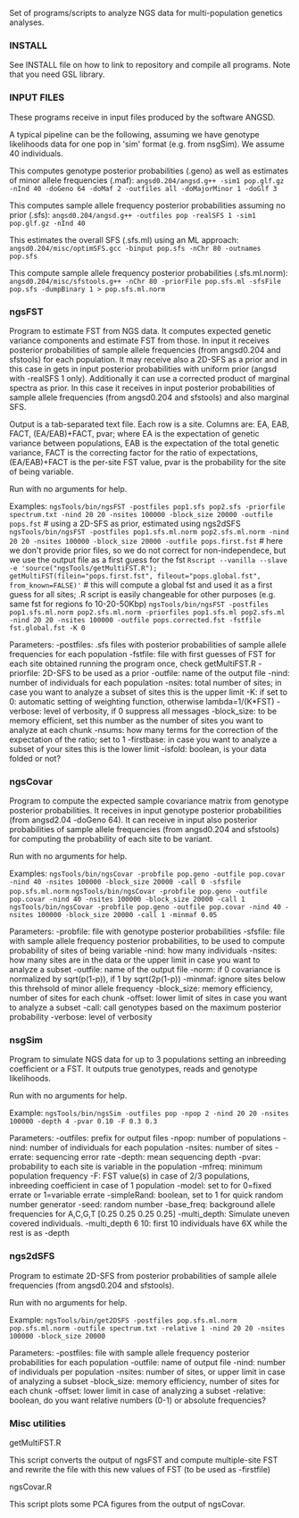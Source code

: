 Set of programs/scripts to analyze NGS data for multi-population genetics analyses.

### INSTALL

See INSTALL file on how to link to repository and compile all programs. Note that you need GSL library.

### INPUT FILES

These programs receive in input files produced by the software ANGSD.

A typical pipeline can be the following, assuming we have genotype likelihoods data for one pop in 'sim' format (e.g. from nsgSim). We assume 40 individuals.

This computes genotype posterior probabilities (.geno) as well as estimates of minor allele frequencies (.maf):
```angsd0.204/angsd.g++ -sim1 pop.glf.gz -nInd 40 -doGeno 64 -doMaf 2 -outfiles all -doMajorMinor 1 -doGlf 3```

This computes sample allele frequency posterior probabilities assuming no prior (.sfs):
```angsd0.204/angsd.g++ -outfiles pop -realSFS 1 -sim1 pop.glf.gz -nInd 40```

This estimates the overall SFS (.sfs.ml) using an ML approach:
```angsd0.204/misc/optimSFS.gcc -binput pop.sfs -nChr 80 -outnames pop.sfs```

This compute sample allele frequency posterior probabilities (.sfs.ml.norm):
```angsd0.204/misc/sfstools.g++ -nChr 80 -priorFile pop.sfs.ml -sfsFile pop.sfs -dumpBinary 1 > pop.sfs.ml.norm```


### ngsFST

Program to estimate FST from NGS data. It computes expected genetic variance components and estimate FST from those.
In input it receives posterior probabilities of sample allele frequencies (from angsd0.204 and sfstools) for each population. It may receive also a 2D-SFS as a prior and in this case in gets in input posterior probabilities with uniform prior (angsd with -realSFS 1 only). Additionally it can use a corrected product of marginal spectra as prior. In this case it receives in input posterior probabilities of sample allele frequencies (from angsd0.204 and sfstools) and also marginal SFS.

Output is a tab-separated text file. Each row is a site. Columns are: EA, EAB, FACT, (EA/EAB)+FACT, pvar; where EA is the expectation of genetic variance between populations, EAB is the expectation of the total genetic variance, FACT is the correcting factor for the ratio of expectations, (EA/EAB)+FACT is the per-site FST value, pvar is the probability for the site of being variable.

Run with no arguments for help.

Examples:
```ngsTools/bin/ngsFST -postfiles pop1.sfs pop2.sfs -priorfile spectrum.txt -nind 20 20 -nsites 100000 -block_size 20000 -outfile pops.fst``` # using a 2D-SFS as prior, estimated using ngs2dSFS
```ngsTools/bin/ngsFST -postfiles pop1.sfs.ml.norm pop2.sfs.ml.norm -nind 20 20 -nsites 100000 -block_size 20000 -outfile pops.first.fst``` # here we don't provide prior files, so we do not correct for non-independece, but we use the output file as a first guess for the fst
```Rscript --vanilla --slave -e 'source("ngsTools/getMultiFST.R"); getMultiFST(filein="pops.first.fst", fileout="pops.global.fst", from_known=FALSE)'``` # this will compute a global fst and used it as a first guess for all sites; .R script is easily changeable for other purposes (e.g. same fst for regions fo 10-20-50Kbp)
```ngsTools/bin/ngsFST -postfiles pop1.sfs.ml.norm pop2.sfs.ml.norm -priorfiles pop1.sfs.ml pop2.sfs.ml -nind 20 20 -nsites 100000 -outfile pops.corrected.fst -fstfile fst.global.fst -K 0```

Parameters:
-postfiles: .sfs files with posterior probabilities of sample allele frequencies for each population
-fstfile: file with first guesses of FST for each site obtained running the program once, check getMultiFST.R
-priorfile: 2D-SFS to be used as a prior
-outfile: name of the output file
-nind: number of individuals for each population
-nsites: total number of sites; in case you want to analyze a subset of sites this is the upper limit
-K: if set to 0: automatic setting of weighting function, otherwise lambda=1/(K*FST)
-verbose: level of verbosity, if 0 suppress all messages
-block_size: to be memory efficient, set this number as the number of sites you want to analyze at each chunk
-nsums: how many terms for the correction of the expectation of the ratio; set to 1
-firstbase: in case you want to analyze a subset of your sites this is the lower limit
-isfold: boolean, is your data folded or not?

### ngsCovar

Program to compute the expected sample covariance matrix from genotype posterior probabilities. It receives in input genotype posterior probabilities (from angsd2.04 -doGeno 64). It can receive in input also posterior probabilities of sample allele frequencies (from angsd0.204 and sfstools) for computing the probability of each site to be variant.

Run with no arguments for help.

Examples:
```ngsTools/bin/ngsCovar -probfile pop.geno -outfile pop.covar -nind 40 -nsites 100000 -block_size 20000 -call 0 -sfsfile pop.sfs.ml.norm```
```ngsTools/bin/ngsCovar -probfile pop.geno -outfile pop.covar -nind 40 -nsites 100000 -block_size 20000 -call 1```
```ngsTools/bin/ngsCovar -probfile pop.geno -outfile pop.covar -nind 40 -nsites 100000 -block_size 20000 -call 1 -minmaf 0.05```

Parameters:
-probfile: file with genotype posterior probabilities
-sfsfile: file with sample allele frequency posterior probabilities, to be used to compute probability of sites of being variable
-nind: how many individuals
-nsites: how many sites are in the data or the upper limit in case you want to analyze a subset
-outfile: name of the output file
-norm: if 0 covariance is normalized by sqrt(p(1-p)), if 1 by sqrt(2p(1-p))
-minmaf: ignore sites below this threhsold of minor allele frequency
-block_size: memory efficiency, number of sites for each chunk
-offset: lower limit of sites in case you want to analyze a subset
-call: call genotypes based on the maximum posterior probability
-verbose: level of verbosity

### nsgSim

Program to simulate NGS data for up to 3 populations setting an inbreeding coefficient or a FST. It outputs true genotypes, reads and genotype likelihoods.

Run with no arguments for help.

Example:
```ngsTools/bin/ngsSim -outfiles pop -npop 2 -nind 20 20 -nsites 100000 -depth 4 -pvar 0.10 -F 0.3 0.3```

Parameters:
-outfiles: prefix for output files
-npop: number of populations
-nind: number of individuals for each population
-nsites: number of sites
-errate: sequencing error rate
-depth: mean sequencing depth
-pvar: probability to each site is variable in the population
-mfreq: minimum population frequency
-F: FST value(s) in case of 2/3 populations, inbreeding coefficient in case of 1 population
-model: set to for 0=fixed errate or 1=variable errate
-simpleRand: boolean, set to 1 for quick random number generator
-seed: random number
-base_freq: background allele frequencies for A,C,G,T [0.25 0.25 0.25 0.25]
-multi_depth: Simulate uneven covered individuals. -multi_depth 6 10: first 10 individuals have 6X while the rest is as -depth

### ngs2dSFS

Program to estimate 2D-SFS from posterior probabilities of sample allele frequencies (from angsd0.204 and sfstools).

Run with no arguments for help.

Example:
```ngsTools/bin/get2DSFS -postfiles pop.sfs.ml.norm pop.sfs.ml.norm -outfile spectrum.txt -relative 1 -nind 20 20 -nsites 100000 -block_size 20000```

Parameters:
-postfiles: file with sample allele frequency posterior probabilities for each population
-outfile: name of output file
-nind: number of individuals per population
-nsites: number of sites, or upper limit in case of analyzing a subset
-block_size: memory efficiency, number of sites for each chunk
-offset: lower limit in case of analyzing a subset
-relative: boolean, do you want relative numbers (0-1) or absolute frequencies?

### Misc utilities

getMultiFST.R

This script converts the output of ngsFST and compute multiple-site FST and rewrite the file with this new values of FST (to be used as -firstfile)

ngsCovar.R

This script plots some PCA figures from the output of ngsCovar.



